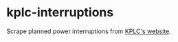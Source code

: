 # kplc-interruptions

Scrape planned power interruptions from [KPLC's website](https://kplc.co.ke/category/view/50/planned-power-interruptions).
